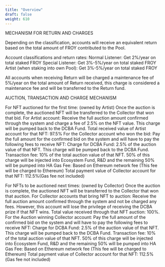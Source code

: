 ```yaml
---
title: "Overview"
draft: false
weight: 610
---
```

MECHANISM FOR RETURN AND CHARGES

Depending on the classification, accounts will receive an equivalent return based on the total amount of FROY contributed to the Pool.

Account classifications and return rates:
Normal Listener: Get 2%/year on total staked FROY
Special Listener: Get 3%-5%/year on total staked FROY
Artist (when staking into own Pool): Get 3%-5%/year on total staked FROY

All accounts when receiving Return will be charged a maintenance fee of 5%/year on the total amount of Return received, this charge is considered a maintenance fee and will be transferred to the Return fund.

AUCTION, TRANSACTION AND CHARGE MECHANISM


For NFT auctioned for the first time: (owned by Artist)
Once the auction is complete, the auctioned NFT will be transferred to the Collector that won that bid.
For Artist account: Receive the full auction amount confirmed through the system and charge a fee of 2.5% on the NFT value. This charge will be pumped back to the DCBA Fund.
Total received value of Artist account for that NFT: 97.5%
For the Collector account who won the bid: Pay the full amount for the confirmed bid on the system and will have to pay the following fees to receive NFT:
Charge for DCBA Fund: 2.5% of the auction value of that NFT. This charge will be pumped back to the DCBA Fund.
Transaction fee: 10% of the total auction value of that NFT. 50% of this charge will be injected into Ecosystem Fund, R&D and the remaining 50% will be pumped into HA
Gas Fee: Based on Ethereum network fee (This fee will be charged to Ethereum)
Total payment value of Collector account for that NFT: 112.5% ​​(Gas fee not included)

For NFTs to be auctioned next times: (owned by Collector)
Once the auction is complete, the auctioned NFT will be transferred to the Collector that won that auction.
For Collector accounts that bring NFT to auction: Receive the full auction amount confirmed through the system and not be charged any fees. However, this account will lose the privilege of receiving the DCBA prize if that NFT wins. Total value received through that NFT auction: 100%.
For the Auction winning Collector account: Pay the full amount of the confirmed bid on the system and will have to pay the following fees to receive NFT:
Charge for DCBA Fund: 2.5% of the auction value of that NFT. This charge will be pumped back to the DCBA Fund.
Transaction fee: 10% of the total auction value of that NFT. 50% of this charge will be injected into Ecosystem Fund, R&D and the remaining 50% will be pumped into HA
Gas Fee: Based on Ethereum network fee (This fee will be charged to Ethereum)
Total payment value of Collector account for that NFT: 112.5% ​​(Gas fee not included)

